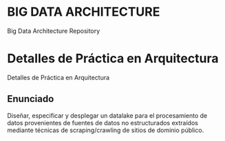 # BIG DATA ARCHITECTURE
Big Data Architecture Repository

# Detalles de Práctica en Arquitectura
Detalles de Práctica en Arquitectura

## Enunciado
Diseñar, especificar y desplegar un datalake para el procesamiento de datos provenientes de fuentes de datos no estructurados extraídos mediante técnicas de scraping/crawling de sitios de dominio público.

